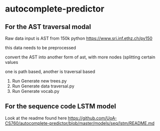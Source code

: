 # autocomplete-predictor


## For the AST traversal modal
Raw data input is AST from 150k python https://www.sri.inf.ethz.ch/py150

this data needs to be preprocessed

convert the AST into another form of ast, with more nodes (splitting certain values

one is path based, another is traversal based

1. Run Generate new trees.py
2. Run Generate data traversal.py
3. Run Generate vocab.py


## For the sequence code LSTM model

Look at the readme found here
https://github.com/UoA-CS760/autocomplete-predictor/blob/master/models/seq/lstm/README.md

